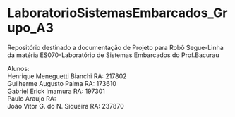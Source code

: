 # LaboratorioSistemasEmbarcados_Grupo_A3

Repositório destinado a documentação de Projeto para Robô Segue-Linha da matéria ES070-Laboratório de Sistemas Embarcados do Prof.Bacurau

Alunos:\
Henrique Meneguetti Bianchi   RA: 217802\
Guilherme Augusto Palma       RA: 173610\
Gabriel Erick Imamura         RA: 197301\
Paulo Araujo                  RA: \
João Vitor G. do N. Siqueira  RA: 237870
